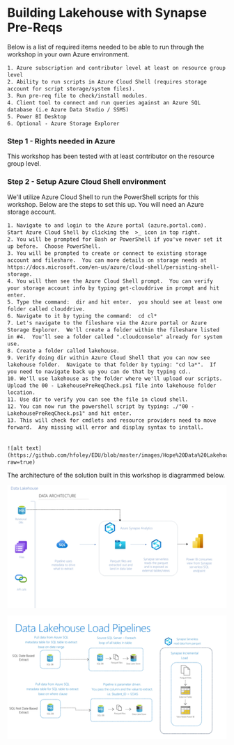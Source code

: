 # Building Lakehouse with Synapse Pre-Reqs
Below is a list of required items needed to be able to run through the workshop in your own Azure environment.  
		
	1. Azure subscription and contributor level at least on resource group level 
	2. Ability to run scripts in Azure Cloud Shell (requires storage account for script storage/system files). 
	3. Run pre-req file to check/install modules.  
	4. Client tool to connect and run queries against an Azure SQL database (i.e Azure Data Studio / SSMS)
 	5. Power BI Desktop 
	6. Optional - Azure Storage Explorer 
  



### Step 1 - Rights needed in Azure ###
This workshop has been tested with at least contributor on the resource group level.  

### Step 2 - Setup Azure Cloud Shell environment ###
We'll utilize Azure Cloud Shell to run the PowerShell scripts for this workshop.  Below are the steps to set this up.  You will need an Azure storage account.  

	1. Navigate to and login to the Azure portal (azure.portal.com).  Start Azure Cloud Shell by clicking the  >_ icon in top right.  
	2. You will be prompted for Bash or PowerShell if you've never set it up before.  Choose PowerShell. 
	3. You will be prompted to create or connect to existing storage account and fileshare.  You can more details on storage needs at  https://docs.microsoft.com/en-us/azure/cloud-shell/persisting-shell-storage.  
	4. You will then see the Azure Cloud Shell prompt.  You can verify your storage account info by typing get-clouddrive in prompt and hit enter.  
	5. Type the command:  dir and hit enter.  you should see at least one folder called clouddrive.  
	6. Navigate to it by typing the command:  cd cl*  
	7. Let's navigate to the fileshare via the Azure portal or Azure Storage Explorer.  We'll create a folder within the fileshare listed in #4.  You'll see a folder called ".cloudconsole" already for system use.  
	8. Create a folder called lakehouse. 
	9. Verify doing dir within Azure Cloud Shell that you can now see lakehouse folder.  Navigate to that folder by typing: "cd la*".  If you need to navigate back up you can do that by typing cd..
	10. We'll use lakehouse as the folder where we'll upload our scripts.  Upload the 00 - LakehousePreReqCheck.ps1 file into lakehouse folder location. 
	11. Use dir to verify you can see the file in cloud shell.  
	12. You can now run the powershell script by typing: ./"00 - LakehousePreReqCheck.ps1" and hit enter. 
	13. This will check for cmdlets and resource providers need to move forward.  Any missing will error and display syntax to install. 


	![alt text](https://github.com/hfoley/EDU/blob/master/images/Hope%20Data%20Lakehouse01.jpg?raw=true)



	
The architecture of the solution built in this workshop is diagrammed below.  

![alt text](https://github.com/hfoley/EDU/blob/master/images/Hope%20Data%20Lakehouse01.jpg?raw=true)

![alt text](https://github.com/hfoley/EDU/blob/master/images/Hope%20Data%20Lakehouse02.jpg?raw=true)
		

